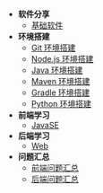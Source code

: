 - **软件分享**
    - [基础软件](/application/Base.md)
- **环境搭建**
    - [Git 环境搭建](/environment/Git.md)
    - [Node.js 环境搭建](/environment/Node.js.md)
    - [Java 环境搭建](/environment/Java.md)
    - [Maven 环境搭建](/environment/Maven.md)
    - [Gradle 环境搭建](/environment/Gradle.md)
    - [Python 环境搭建](/environment/Python.md)
- **前端学习**
    - [JavaSE](/server/JavaSE.md)
- **后端学习**
    - [Web](/client/Js.md)
- **问题汇总**
    - [前端问题汇总](/issue/ClientIssue.md)
    - [后端问题汇总](/issue/ServerIssue.md)